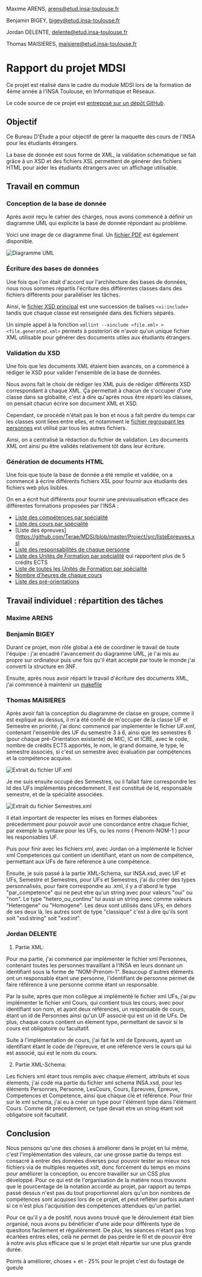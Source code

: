 Maxime ARENS, [arens@etud.insa-toulouse.fr](mailto:arens@etud.insa-toulouse.fr)

Benjamin BIGEY, [bigey@etud.insa-toulouse.fr](mailto:bigey@etud.insa-toulouse.fr)

Jordan DELENTE, [delente@etud.insa-toulouse.fr](mailto:delente@etud.insa-toulouse.fr)

Thomas MAISIERES, [maisiere@etud.insa-toulouse.fr](mailto:maisiere@etud.insa-toulouse.fr)

# Rapport du projet MDSI

Ce projet est réalisé dans le cadre du module MDSI lors de la formation de 4ème année à l'INSA Toulouse, en Informatique et Réseaux.

Le code source de ce projet est [entreposé sur un dépôt GitHub](https://github.com/Terae/MDSI/tree/master/Project).

## Objectif

Ce Bureau D'Étude a pour objectif de gérer la maquette des cours de l'INSA pour les étudiants étrangers.

La base de donnée est sous forme de XML, la validation schématique se fait grâce à un XSD et des fichiers XSL permettent de générer des fichiers HTML pour aider les étudiants étrangers avec un affichage utilisable.

## Travail en commun

### Conception de la base de donnée

Après avoir reçu le cahier des charges, nous avons commencé à définir un diagramme UML qui explicite la base de donnée répondant au problème.

Voici une image de ce diagramme final. Un [fichier PDF](https://github.com/Terae/MDSI/blob/master/Project/UML.pdf) est également disponible.

![Diagramme UML](UML.png)

### Écriture des bases de données

Une fois que l'on était d'accord sur l'architecture des bases de données, nous nous sommes répartis l'écriture des différentes classes dans des fichiers différents pour paralléliser les tâches.

Ainsi, le [fichier XSD principal](https://github.com/Terae/MDSI/blob/master/Project/src/INSA.xml) est une succession de balises `<xi:include>` tandis que chaque classe est renseignée dans des fichiers séparés.

Un simple appel à la fonction `xmllint --xinclude <file.xml> > <file.generated.xml>` permets à posteriori de n'avoir qu'un unique fichier XML utilisable pour générer des documents utiles aux étudiants étrangers.

### Validation du XSD

Une fois que les documents XML étaient bien avancés, on a commencé à rédiger le XSD pour valider l'ensemble de la base de données.

Nous avons fait le choix de rédiger les XML puis de rédiger différents XSD correspondant à chaque XML. Ça permettait à chacun de s'occuper d'une classe dans sa globalité, c'est à dire qu'après nous être réparti les classes, on pensait chacun écrire son document XML et XSD.

Cependant, ce procédé n'était pas le bon et nous a fait perdre du temps car les classes sont liées entre elles, et notamment le [fichier regroupant les personnes](https://github.com/Terae/MDSI/blob/master/Project/src/Personnes.xml) est utilisé par tous les autres fichiers.

Ainsi, on a centralisé la rédaction du fichier de validation. Les documents XML ont ainsi pu être validés relativement tôt dans leur écriture.

### Génération de documents HTML

Une fois que toute la base de donnée a été remplie et validée, on a commencé à écrire différents fichiers XSL pour fournir aux étudiants des fichiers web plus lisibles.

On en a écrit huit différents pour fournir une prévisualisation efficace des différentes formations proposées par l'INSA :
* [Liste des compétences par spécialité](https://github.com/Terae/MDSI/blob/master/Project/src/listeCompParSpe.xsl)
* [Liste des cours par spécialité](https://github.com/Terae/MDSI/blob/master/Project/src/listeCoursParSpe.xsl)
* [Liste des épreuves](https://github.com/Terae/MDSI/blob/master/Project/src/listeEpreuves.xsl
* [Liste des responsabilités de chaque personne](https://github.com/Terae/MDSI/blob/master/Project/src/listeRespo.xsl)
* [Liste des Unités de Formation par spécialité](https://github.com/Terae/MDSI/blob/master/Project/src/listeUFImportantes.xsl) qui rapportent plus de 5 crédits ECTS
* [Liste de toutes les Unités de Formation par spécialité](https://github.com/Terae/MDSI/blob/master/Project/src/listeUfParSpe.xsl)
* [Nombre d'heures de chaque cours](https://github.com/Terae/MDSI/blob/master/Project/src/NbHeuresCours.xsl)
* [Liste des pré-orientations](https://github.com/Terae/MDSI/blob/master/Project/src/PO.xsl)

## Travail individuel : répartition des tâches

### Maxime ARENS
### Benjamin BIGEY

Durant ce projet, mon rôle global a été de coordiner le travail de toute l'équipe : j'ai encadré l'avancement du diagramme UML, je l'ai mis au propre sur ordinateur puis une fois qu'il était accepté par toute le monde j'ai converti la structure en 3NF.

Ensuite, après nous avoir réparti le travail d'écriture des documents XML, j'ai commencé à maintenir un [makefile](https://github.com/Terae/MDSI/blob/master/Project/src/makefile) 

### Thomas MAISIERES

Après avoir fait la conception du diagramme de classe en groupe, comme il est expliqué au dessus, il m'a été confié de m'occuper de la classe UF et Semestre en priorité, j'ai donc commencé par implementer le fichier UF.xml, contenant l'ensemble des UF du semestre 3 à 6, ainsi que les semestres 6 (pour chaque pré-Orientation existante) de MIC, IC et ICBE, avec le code, nombre de crédits ECTS apportés, le nom, le grand domaine, le type, le semestre associés, si c'est un semestre avec évaluation par compétences et la compétence acquise.

![Extrait du fichier UF.xml](UF.png)

Je me suis ensuite occupé des Semestres, ou il fallait faire correspondre les Id des UFs implémentés précedemment. Il est constitué de Id, responsable semestre, et de la spécialité associées.

![Extrait du fichier Semestres.xml](Semestre.png)

Il était important de respecter les mises en formes élaborées précedemment pour pouvoir avoir une concordance entre chaque fichier, par exemple la syntaxe pour les UFs, ou les noms ( Prenom-NOM-1 ) pour les responsables UF.

Puis pour finir avec les fichiers xml, avec Jordan on a implémenté le fichier xml Competences qui contient un identifiant, etant un nom de compétence, permettant aux UFs de faire référence à une compétence.

Ensuite, je suis passé à la partie XML-Schema, sur INSA.xsd, avec UF et UFs, Semestre et Semestres, pour UFs et Semestres, j'ai du créer des types personnalisés, pour faire correspondre au .xml, il y a d'abord le type "par_competence" qui ne peut etre qu'un string avec pour valeurs "oui" ou "non". Le type "hetero_ou_continu" lui aussi un string avec comme valeurs "Heterogene" ou "Homogene". Les deux sont utilisés dans UFs, en dehors de ses deux là, les autres sont de type "classique" c'est à dire qu'ils sont soit "xsd:string" soit "xsd:int". 

### Jordan DELENTE

1. Partie XML:

Pour ma partie, j'ai commencé par implémenter le fichier xml Personnes, contenant toutes les personnes travaillant à l'INSA en leurs donnant un identifiant sous la forme de "NOM-Prenom-1". Beaucoup d'autres éléments ont un responsable étant une personne, l'identifiant de personne permet de faire référence à une personne comme étant un responsable.

Par la suite, après que mon collègue ai implémenté le fichier xml UFs, j'ai pu implémenter le fichier xml Cours, qui contient tous les cours, avec pour identifiant son nom, et ayant deux références, un responsable de cours, étant un id de Personnes ainsi qu'un UF associé qui est un id de UFs. De plus, chaque cours contient un élement type, permettant de savoir si le cours est obligatoire ou facultatif.

Suite à l'implémentation de cours, j'ai fait le xml de Epreuves, ayant un identifiant étant le code de l'épreuve, et une référence vers le cours qui lui est associé, qui est le nom du cours.

2. Partie XML-Schema:

Les fichiers xml étant tous remplis avec chaque élement, attributs et sous élements, j'ai codé ma partie du fichier xml schema INSA.xsd, pour les éléments Personnes, Personne, LesCours, Cours, Epreuves, Epreuve, Competences et Competence, ainsi que chaque clé et référence. Pour finir sur le xml schema, j'ai eu à créer un type pour l'élément type dans l'élément Cours. Comme dit précedement, ce type devait etre un string étant soit obligatoire soit facultatif.

## Conclusion

Nous pensons qu'une des choses à améliorer dans le projet en lui même, c'est l'implémentation des valeurs, car une grosse partie du temps est consacré à entrer des données diverses pour pouvoir tester au mieux nos fichiers via de multiples requetes xslt, donc forcément du temps en moins pour améliorer la conception, ou encore travailler sur un CSS plus développé.
Pour ce qui est de l'organisation de la matière nous trouvons que le pourcentage de la notation accordé au projet, par rapport au temps passé dessus n'est pas du tout proportionnel alors qu'un bon nombres de compétences sont acquises lors de ce projet, et peut refléter parfois autant si ce n'est plus l'acquisition des compétences attendues qu'un partiel.

Pour ce qu'il y a de positif, nous avons trouvé que le déroulement était bien organisé, nous avons pu bénéficier d'une aide pour différents type de quesitons facilement et régulièrement. De plus, les séances n'étant pas trop écartées entres elles, celà ne permet de pas perdre le fil et de pouvoir être à notre avis plus efficace que si le projet était répartie sur une plus grande durée.

    
Points à améliorer, choses + et -
25% pour le projet c'est du foutage de gueule
